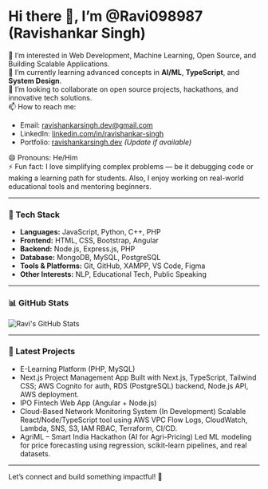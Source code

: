  # Hi there 👋, I’m @Ravi098987 (Ravishankar Singh)

👀 I’m interested in Web Development, Machine Learning, Open Source, and Building Scalable Applications.  
🌱 I’m currently learning advanced concepts in **AI/ML**, **TypeScript**, and **System Design**.  
💞️ I’m looking to collaborate on open source projects, hackathons, and innovative tech solutions.  
📫 How to reach me:  
- Email: ravishankarsingh.dev@gmail.com  
- LinkedIn: [linkedin.com/in/ravishankar-singh](https://linkedin.com/in/ravishankar-singh)  
- Portfolio: [ravishankarsingh.dev](https://ravishankarsingh.dev) *(Update if available)*

😄 Pronouns: He/Him  
⚡ Fun fact: I love simplifying complex problems — be it debugging code or making a learning path for students. Also, I enjoy working on real-world educational tools and mentoring beginners.

---

### 🚀 Tech Stack

- **Languages:** JavaScript, Python, C++, PHP  
- **Frontend:** HTML, CSS, Bootstrap, Angular  
- **Backend:** Node.js, Express.js, PHP  
- **Database:** MongoDB, MySQL, PostgreSQL  
- **Tools & Platforms:** Git, GitHub, XAMPP, VS Code, Figma  
- **Other Interests:** NLP, Educational Tech, Public Speaking

---

### 📊 GitHub Stats

![Ravi's GitHub Stats](https://github-readme-stats.vercel.app/api?username=Ravi098987&show_icons=true&theme=radical)

---

### 📝 Latest Projects
- E-Learning Platform (PHP, MySQL)
-  Next.js Project Management App
Built with Next.js, TypeScript, Tailwind CSS; AWS Cognito for auth, RDS (PostgreSQL) backend, Node.js
API, AWS deployment.
- IPO Fintech Web App (Angular + Node.js)
- Cloud-Based Network Monitoring System (In Development)
Scalable React/Node/TypeScript tool using AWS VPC Flow Logs, CloudWatch, Lambda, SNS, S3, IAM
RBAC, Terraform, CI/CD.
-  AgriML – Smart India Hackathon (AI for Agri-Pricing)
Led ML modeling for price forecasting using regression, scikit-learn pipelines, and real datasets.

---

Let’s connect and build something impactful! 🚀

